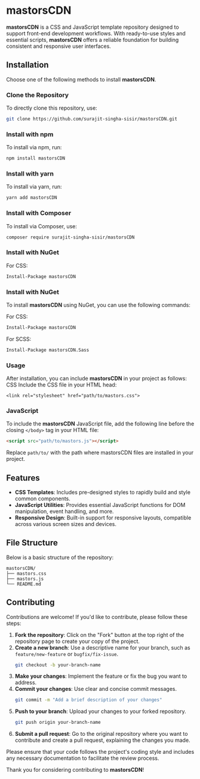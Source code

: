 # mastorsCDN

**mastorsCDN** is a CSS and JavaScript template repository designed to support front-end development workflows. With ready-to-use styles and essential scripts, **mastorsCDN** offers a reliable foundation for building consistent and responsive user interfaces.

## Installation

Choose one of the following methods to install **mastorsCDN**.

### Clone the Repository

To directly clone this repository, use:
```bash
git clone https://github.com/surajit-singha-sisir/mastorsCDN.git
```
### Install with npm
To install via npm, run:
```bash
npm install mastorsCDN
```

### Install with yarn
To install via yarn, run:
```bash
yarn add mastorsCDN
```

### Install with Composer
To install via Composer, use:
```bash
composer require surajit-singha-sisir/mastorsCDN
```

### Install with NuGet
For CSS:
```bash
Install-Package mastorsCDN
```

### Install with NuGet

To install **mastorsCDN** using NuGet, you can use the following commands:

For CSS:
```bash
Install-Package mastorsCDN
```

For SCSS:
```bash
Install-Package mastorsCDN.Sass
```

### Usage
After installation, you can include **mastorsCDN** in your project as follows:
CSS
Include the CSS file in your HTML head:
```base
<link rel="stylesheet" href="path/to/mastors.css">
```

### JavaScript

To include the **mastorsCDN** JavaScript file, add the following line before the closing `</body>` tag in your HTML file:

```html
<script src="path/to/mastors.js"></script>
```
Replace ```path/to/``` with the path where mastorsCDN files are installed in your project.


## Features

- **CSS Templates**: Includes pre-designed styles to rapidly build and style common components.
- **JavaScript Utilities**: Provides essential JavaScript functions for DOM manipulation, event handling, and more.
- **Responsive Design**: Built-in support for responsive layouts, compatible across various screen sizes and devices.

## File Structure

Below is a basic structure of the repository:

```base
mastorsCDN/
├── mastors.css
├── mastors.js
└── README.md
```
## Contributing

Contributions are welcome! If you'd like to contribute, please follow these steps:

1. **Fork the repository**: Click on the "Fork" button at the top right of the repository page to create your copy of the project.
2. **Create a new branch**: Use a descriptive name for your branch, such as `feature/new-feature` or `bugfix/fix-issue`.
   ```bash
   git checkout -b your-branch-name
   ```
3. **Make your changes**: Implement the feature or fix the bug you want to address.
4. **Commit your changes**: Use clear and concise commit messages.
   ```bash
   git commit -m "Add a brief description of your changes"
   ```
5. **Push to your branch**: Upload your changes to your forked repository.
   ```bash
   git push origin your-branch-name
   ```
6. **Submit a pull request**: Go to the original repository where you want to contribute and create a pull request, explaining the changes you made.

Please ensure that your code follows the project's coding style and includes any necessary documentation to facilitate the review process.

Thank you for considering contributing to **mastorsCDN**!


